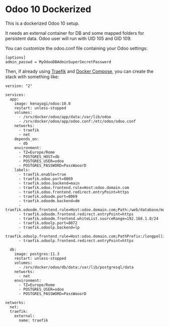 # Odoo 10 Dockerized

This is a dockerized Odoo 10 setup.

It needs an external container for DB and some mapped folders for persistent data.
Odoo user will run with UID 105 and GID 109.

You can customize the odoo.conf file containing your Odoo settings:

```
[options]
admin_passwd = MyOdooDBAdminSuperSecretPassword
```


Then, if already using [Traefik](https://traefik.io/) and [Docker Compose](https://docs.docker.com/compose/), you can create the stack with something like:


```
version: "2"

services:
  app:
    image: kenayagi/odoo:10.0
    restart: unless-stopped
    volumes:
      - /srv/docker/odoo/app/data:/var/lib/odoo
      - /srv/docker/odoo/app/odoo.conf:/etc/odoo/odoo.conf
    networks:
      - traefik
      - net
    depends_on:
      - db
    environment:
      - TZ=Europe/Rome
      - POSTGRES_HOST=db
      - POSTGRES_USER=odoo
      - POSTGRES_PASSWORD=PassWooorD
    labels:
      - traefik.enable=true
      - traefik.odoo.port=8069
      - traefik.odoo.backend=main
      - traefik.odoo.frontend.rule=Host:odoo.domain.com
      - traefik.odoo.frontend.redirect.entryPoint=https
      - traefik.odoodm.port=8069
      - traefik.odoodm.backend=dm
      - traefik.odoodm.frontend.rule=Host:odoo.domain.com;Path:/web/database/manager
      - traefik.odoodm.frontend.redirect.entryPoint=https
      - traefik.odoodm.frontend.whiteList.sourceRange=192.168.1.0/24
      - traefik.odoolp.port=8072
      - traefik.odoolp.backend=lp
      - traefik.odoolp.frontend.rule=Host:odoo.domain.com;PathPrefix:/longpolling
      - traefik.odoolp.frontend.redirect.entryPoint=https
      
  db:
    image: postgres:11.3
    restart: unless-stopped
    volumes:
      - /srv/docker/odoo/db/data:/var/lib/postgresql/data
    networks:
      - net
    environment:
      - TZ=Europe/Rome
      - POSTGRES_USER=odoo
      - POSTGRES_PASSWORD=PassWooorD
      
networks:
  net:
  traefik:
    external:
      name: traefik
```

